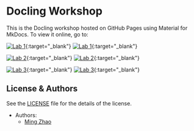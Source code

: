 # Docling Workshop

This is the Docling workshop hosted on GitHub Pages using Material for MkDocs. To view it online, go to:

[![Lab 1](https://badgen.net/badge/icon/github?icon=github&label=View%20on "View on GitHub")](https://github.com/mingxzhao/docling-workshop/blob/Pydata/notebooks/Docling_Lab1_code%20(1).ipynb){:target="_blank"}
[![Lab 1](https://colab.research.google.com/assets/colab-badge.svg "Open In Colab")](https://colab.research.google.com/github.com/mingxzhao/docling-workshop/blob/Pydata/notebooks/Docling_Lab1_code%20(1).ipynb){:target="_blank"}

[![Lab 2](https://badgen.net/badge/icon/github?icon=github&label=View%20on "View on GitHub")](https://github.com/mingxzhao/docling-workshop/blob/Pydata/notebooks/Docling_Lab2_code%20(1).ipynb){:target="_blank"}
[![Lab 2](https://colab.research.google.com/assets/colab-badge.svg "Open In Colab")](https://colab.research.google.com/github.com/mingxzhao/docling-workshop/blob/Pydata/notebooks/Docling_Lab2_code%20(1).ipynb){:target="_blank"}

[![Lab 3](https://badgen.net/badge/icon/github?icon=github&label=View%20on "View on GitHub")](https://github.com/mingxzhao/docling-workshop/blob/Pydata/notebooks/Docling_Lab3_code%20(1).ipynb){:target="_blank"}
[![Lab 3](https://colab.research.google.com/assets/colab-badge.svg "Open In Colab")](https://colab.research.google.com/github.com/mingxzhao/docling-workshop/blob/Pydata/notebooks/Docling_Lab3_code%20(1).ipynb){:target="_blank"}

## License & Authors

See the [LICENSE](./LICENSE) file for the details of the license.

- Authors:
  - [Ming Zhao](https://github.com/mingxzhao)
